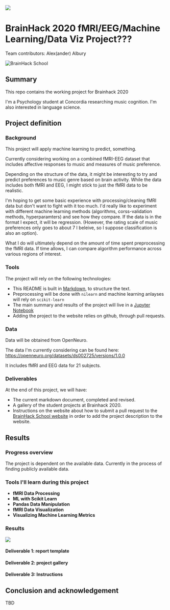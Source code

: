 [![](https://img.shields.io/badge/Visit-our%20project%20page-ff69b4)](https://school.brainhackmtl.org/project/template)

# BrainHack 2020 fMRI/EEG/Machine Learning/Data Viz Project???

Team contributors: Alex(ander) Albury

![BrainHack School](bhs2020.png)

## Summary 

This repo contains the working project for Brainhack 2020

I'm a Psychology student at Concordia researching music cognition. I'm also interested in language science.

## Project definition 

### Background

This project will apply machine learning to predict, something.

Currently considering working on a combined fMRI-EEG dataset that includes affective responses to music and measures of music preference.

Depending on the structure of the data, it might be interesting to try and predict preferences to music genre based on brain activity. While the data includes both fMRI and EEG, I might stick to just the fMRI data to be realistic.

I'm hoping to get some basic experience with processing/cleaning fMRI data but don't want to fight with it too much. I'd really like to experiment with different machine learning methods (algorithms, corss-validation methods, hyperparamters) and see how they compare. If the data is in the format I expect, it will be regression. (However, the rating scale of music preferences only goes to about 7 I beleive, so I suppose classification is also an option).

What I do will ultimately depend on the amount of time spent preprocessing the fMRI data. If time allows, I can compare algorithm performance across various regions of interest.

### Tools 

The project will rely on the following technologies: 
 * This README is built in [Markdown](https://guides.github.com/features/mastering-markdown/), to structure the text.
 * Preprocessing will be done with `nilearn` and machine learning anlayses will rely on `scikit-learn`
 * The main summary and results of the project will live in a [Jupyter Notebook](https://jupyter.org/index.html) 
 * Adding the project to the website relies on github, through pull requests.

### Data 

Data will be obtained from OpenNeuro.

The data I'm currently considering can be found here:
https://openneuro.org/datasets/ds002725/versions/1.0.0

It includes fMRI and EEG data for 21 subjects.

### Deliverables

At the end of this project, we will have:
 - The current markdown document, completed and revised.
 - A gallery of the student projects at Brainhack 2020.
 - Instructions on the website about how to submit a pull request to the [BrainHack School website](https://github.com/BrainhackMTL/school) in order to add the project description to the website. 

## Results 

### Progress overview

The project is dependent on the available data. Currently in the process of finding publicly available data.

### Tools I'll learn during this project

 * **fMRI Data Processing**
 * **ML with Scikit Learn**
 * **Pandas Data Manipulation**
 * **fMRI Data Visualization**
 * **Visualizing Machine Learning Metrics**
 
### Results

![](https://webstockreview.net/images/coming-soon-png-images-6.png)

#### Deliverable 1: report template


#### Deliverable 2: project gallery


#### Deliverable 3: Instructions 
 

 
 
## Conclusion and acknowledgement

TBD
